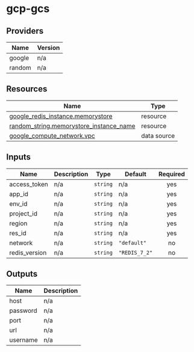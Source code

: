 # gcp-gcs
<!-- BEGIN_TF_DOCS -->


## Providers

| Name | Version |
|------|---------|
| google | n/a |
| random | n/a |

## Resources

| Name | Type |
|------|------|
| [google_redis_instance.memorystore](https://registry.terraform.io/providers/hashicorp/google/latest/docs/resources/redis_instance) | resource |
| [random_string.memorystore_instance_name](https://registry.terraform.io/providers/hashicorp/random/latest/docs/resources/string) | resource |
| [google_compute_network.vpc](https://registry.terraform.io/providers/hashicorp/google/latest/docs/data-sources/compute_network) | data source |

## Inputs

| Name | Description | Type | Default | Required |
|------|-------------|------|---------|:--------:|
| access\_token | n/a | `string` | n/a | yes |
| app\_id | n/a | `string` | n/a | yes |
| env\_id | n/a | `string` | n/a | yes |
| project\_id | n/a | `string` | n/a | yes |
| region | n/a | `string` | n/a | yes |
| res\_id | n/a | `string` | n/a | yes |
| network | n/a | `string` | `"default"` | no |
| redis\_version | n/a | `string` | `"REDIS_7_2"` | no |

## Outputs

| Name | Description |
|------|-------------|
| host | n/a |
| password | n/a |
| port | n/a |
| url | n/a |
| username | n/a |
<!-- END_TF_DOCS -->